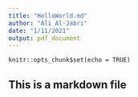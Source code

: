 ```yaml
---
title: "HelloWorld.md"
author: "Ali Al-Jabri"
date: "1/11/2021"
output: pdf_document
---
```


```{r setup, include=FALSE}
knitr::opts_chunk$set(echo = TRUE)
```

## This is a markdown file
